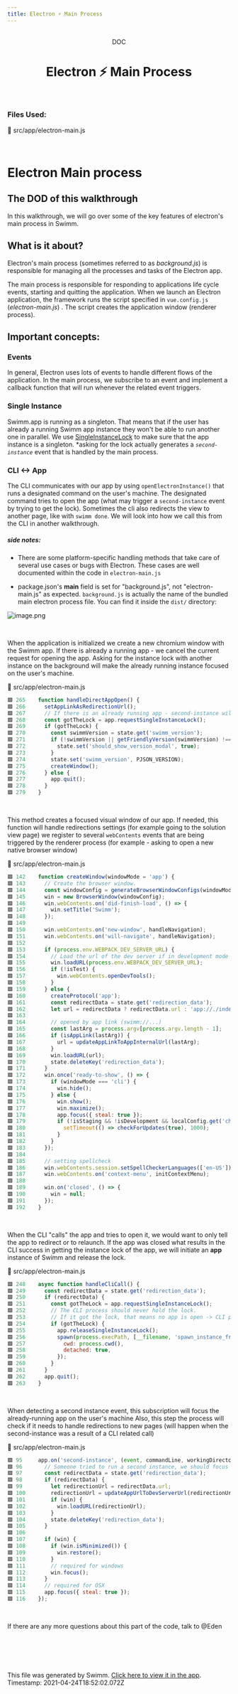 ```yaml
---
title: Electron ⚡ Main Process
---
```


<div align="center">    <br/>    <div>DOC</div>    <h1>Electron ⚡ Main Process</h1>    <br/>  </div>

### Files Used:
📄 src/app/electron-main.js


<br/>

# Electron Main process

## The DOD of this walkthrough
In this walkthrough, we will go over some of the key features of electron's main process in Swimm.

## What is it about?
Electron's main process (sometimes referred to as *background.js*) is responsible for managing all the processes and tasks of the Electron app.

The main process is responsible for responding to applications life cycle events, starting and quitting the application. When we launch an Electron application, the framework runs the script specified in `vue.config.js` (*electron-main.js*) . The script creates the application window (renderer process).

## Important concepts:
### Events
In general, Electron uses lots of events to handle different flows of the application. In the main process, we subscribe to an event and implement a callback function that will run whenever the related event triggers. 

### Single Instance
Swimm.app is running as a singleton. That means that if the user has already a running Swimm app instance they won't be able to run another one in parallel. We use [SingleInstanceLock](https://www.electronjs.org/docs/api/app#event-second-instance) to make sure that the app instance is a singleton.
*asking for the lock actually generates a *`second-instance`* event that is handled by the main process.

### CLI <-> App
The CLI communicates with our app by using `openElectronInstance()` that runs a designated command on the user's machine. The designated command tries to open the app (what may trigger a `second-instance` event by trying to get the lock). Sometimes the cli also redirects the view to another page, like with `swimm done`. We will look into how we call this from the CLI in another walkthrough.

##### side notes: 
* There are some platform-specific handling methods that take care of several use cases or bugs with Electron. These cases are well documented within the code in `electron-main.js`

* package.json's **main** field is set for "background.js", not "electron-main.js" as expected. `background.js` is actually the name of the bundled main electron process file. You can find it inside the `dist/` directory:

![image.png](https://firebasestorage.googleapis.com/v0/b/swimmio-content/o/repositories%2FveezvxCuzpPrRLLXWD2E%2Fimg%2F9bc9aa79-995b-4c3a-85f7-a9a1e06d3c24.png?alt=media&token=847c17c5-b21b-42e9-b440-425a7ed8b3cc)

<br/>

When the application is initialized we create a new chromium window with the  Swimm app.
If there is already a running app - we cancel the current request for opening the app.
Asking for the instance lock with another instance on the background will make the already running instance focused on the user's machine.

<div>    📄 src/app/electron-main.js  </div>

```js
🟩 265    function handleDirectAppOpen() {
🟩 266      setAppLinkAsRedirectionUrl();
🟩 267      // If there is an already running app - second-instance will be triggered.
🟩 268      const gotTheLock = app.requestSingleInstanceLock();
🟩 269      if (gotTheLock) {
🟩 270        const swimmVersion = state.get('swimm_version');
🟩 271        if (!swimmVersion || getFriendlyVersion(swimmVersion) !== getFriendlyVersion(PJSON_VERSION)) {
🟩 272          state.set('should_show_version_modal', true);
🟩 273        }
🟩 274        state.set('swimm_version', PJSON_VERSION);
🟩 275        createWindow();
🟩 276      } else {
🟩 277        app.quit();
🟩 278      }
🟩 279    }
```
<br/>

This method creates a focused  visual window of our app.
If needed, this function will handle redirections settings (for example going to the solution view page)
we register to several `webContents` events that are being triggered by the renderer process (for example - asking to open a new native browser window)

<div>    📄 src/app/electron-main.js  </div>

```js
🟩 142    function createWindow(windowMode = 'app') {
🟩 143      // Create the browser window.
🟩 144      const windowConfig = generateBrowserWindowConfigs(windowMode);
🟩 145      win = new BrowserWindow(windowConfig);
🟩 146      win.webContents.on('did-finish-load', () => {
🟩 147        win.setTitle('Swimm');
🟩 148      });
🟩 149    
🟩 150      win.webContents.on('new-window', handleNavigation);
🟩 151      win.webContents.on('will-navigate', handleNavigation);
🟩 152    
🟩 153      if (process.env.WEBPACK_DEV_SERVER_URL) {
🟩 154        // Load the url of the dev server if in development mode
🟩 155        win.loadURL(process.env.WEBPACK_DEV_SERVER_URL);
🟩 156        if (!isTest) {
🟩 157          win.webContents.openDevTools();
🟩 158        }
🟩 159      } else {
🟩 160        createProtocol('app');
🟩 161        const redirectData = state.get('redirection_data');
🟩 162        let url = redirectData ? redirectData.url : 'app://./index.html';
🟩 163    
🟩 164        // opened by app link (swimm://...)
🟩 165        const lastArg = process.argv[process.argv.length - 1];
🟩 166        if (isAppLink(lastArg)) {
🟩 167          url = updateAppLinkToAppInternalUrl(lastArg);
🟩 168        }
🟩 169        win.loadURL(url);
🟩 170        state.deleteKey('redirection_data');
🟩 171      }
🟩 172      win.once('ready-to-show', () => {
🟩 173        if (windowMode === 'cli') {
🟩 174          win.hide();
🟩 175        } else {
🟩 176          win.show();
🟩 177          win.maximize();
🟩 178          app.focus({ steal: true });
🟩 179          if (!isStaging && !isDevelopment && localConfig.get('check_updates_on_startup', true)) {
🟩 180            setTimeout(() => checkForUpdates(true), 1000);
🟩 181          }
🟩 182        }
🟩 183      });
🟩 184    
🟩 185      // setting spellcheck
🟩 186      win.webContents.session.setSpellCheckerLanguages(['en-US']);
🟩 187      win.webContents.on('context-menu', initContextMenu);
🟩 188    
🟩 189      win.on('closed', () => {
🟩 190        win = null;
🟩 191      });
🟩 192    }
```
<br/>

When the CLI "calls" the app and tries to open it, we would want to only tell the app to redirect or to relaunch.
If the app was closed what results in the  CLI success in getting the instance lock of the app, we will initiate an **app** instance of Swimm and release the lock. 

<div>    📄 src/app/electron-main.js  </div>

```js
🟩 248    async function handleCliCall() {
🟩 249      const redirectData = state.get('redirection_data');
🟩 250      if (redirectData) {
🟩 251        const gotTheLock = app.requestSingleInstanceLock();
🟩 252        // The CLI process should never hold the lock.
🟩 253        // If it got the lock, that means no app is open -> CLI process should release the lock and open the app in a new process.
🟩 254        if (gotTheLock) {
🟩 255          app.releaseSingleInstanceLock();
🟩 256          spawn(process.execPath, [__filename, 'spawn_instance_from_cli'], {
🟩 257            cwd: process.cwd(),
🟩 258            detached: true,
🟩 259          });
🟩 260        }
🟩 261      }
🟩 262      app.quit();
🟩 263    }
```
<br/>

When detecting a second instance event, this subscription will focus the already-running app on the user's machine
Also, this step the process will check if it needs to handle redirections to new pages (will happen when the second-instance was a result of a CLI related call)

<div>    📄 src/app/electron-main.js  </div>

```js
🟩 95     app.on('second-instance', (event, commandLine, workingDirectory) => {
🟩 96       // Someone tried to run a second instance, we should focus our window.
🟩 97       const redirectData = state.get('redirection_data');
🟩 98       if (redirectData) {
🟩 99         let redirectionUrl = redirectData.url;
🟩 100        redirectionUrl = updateAppUrlToDevServerUrl(redirectionUrl);
🟩 101        if (win) {
🟩 102          win.loadURL(redirectionUrl);
🟩 103        }
🟩 104        state.deleteKey('redirection_data');
🟩 105      }
🟩 106    
🟩 107      if (win) {
🟩 108        if (win.isMinimized()) {
🟩 109          win.restore();
🟩 110        }
🟩 111        // required for windows
🟩 112        win.focus();
🟩 113      }
🟩 114      // required for OSX
🟩 115      app.focus({ steal: true });
🟩 116    });
```
<br/>

If there are any more questions about this part of the code, talk to @Eden 

<br/>

<br/><br/>

This file was generated by Swimm. [Click here to view it in the app](https://swimm.io/link?l=c3dpbW0lM0ElMkYlMkZyZXBvcyUyRnZlZXp2eEN1enBQclJMTFhXRDJFJTJGZG9jcyUyRjhSNWNMRFFmeFBNdGpERkpydFFN). Timestamp: 2021-04-24T18:52:02.072Z
